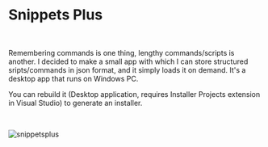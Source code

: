 # Snippets Plus


<br>

<p>Remembering commands is one thing, lengthy commands/scripts is another. I decided to make a small app with which I can store structured sripts/commands in json format, and it simply loads it on demand. It's a desktop app that runs on Windows PC.</p>

<p>You can rebuild it (Desktop application, requires Installer Projects extension in Visual Studio) to generate an installer.</p>

<br>
  
![snippetsplus](https://user-images.githubusercontent.com/37091370/214160936-447935e0-3a4c-48da-87d7-f09e7ecc2291.jpg)
